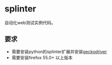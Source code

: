 # splinter
自动化web测试实例代码。

## 要求
  * 需要安装python的splinter扩展并安装[geckodriver](https://github.com/mozilla/geckodriver/releases)
  * 需要安装firefox 55.0+ 以上版本
